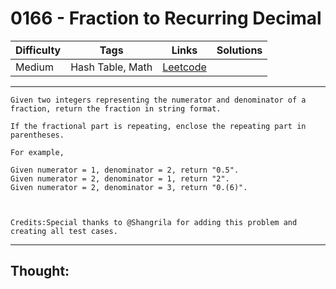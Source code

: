# 0166 - Fraction to Recurring Decimal

Difficulty  | Tags | Links | Solutions
----------- | ---- | ----- | -----
Medium | Hash Table, Math | [Leetcode](https://leetcode.com/problems/fraction-to-recurring-decimal/description/) |


-----------

```
Given two integers representing the numerator and denominator of a fraction, return the fraction in string format.

If the fractional part is repeating, enclose the repeating part in parentheses.

For example,

Given numerator = 1, denominator = 2, return "0.5".
Given numerator = 2, denominator = 1, return "2".
Given numerator = 2, denominator = 3, return "0.(6)".



Credits:Special thanks to @Shangrila for adding this problem and creating all test cases.
```

-----------

## Thought:
